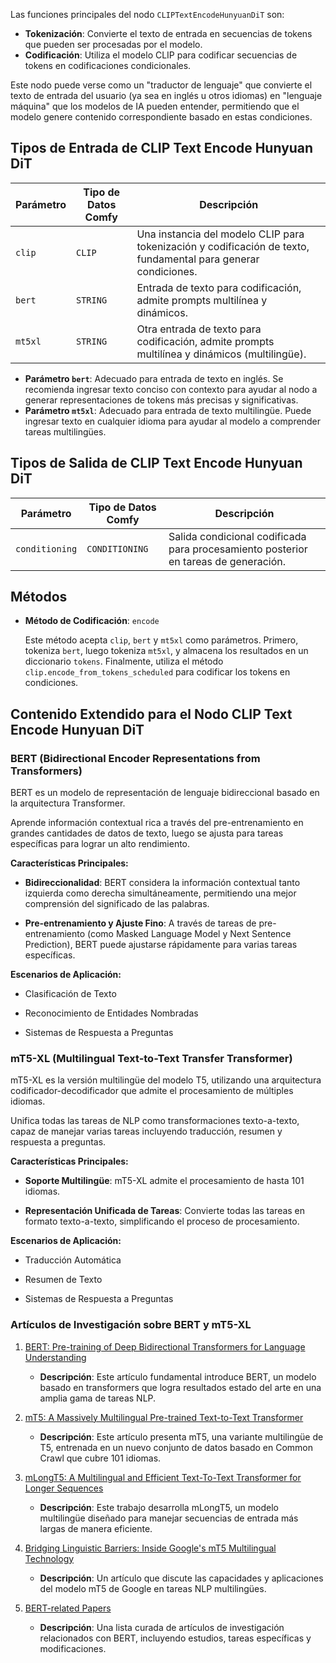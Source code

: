 
Las funciones principales del nodo `CLIPTextEncodeHunyuanDiT` son:

- **Tokenización**: Convierte el texto de entrada en secuencias de tokens que pueden ser procesadas por el modelo.
- **Codificación**: Utiliza el modelo CLIP para codificar secuencias de tokens en codificaciones condicionales.

Este nodo puede verse como un "traductor de lenguaje" que convierte el texto de entrada del usuario (ya sea en inglés u otros idiomas) en "lenguaje máquina" que los modelos de IA pueden entender, permitiendo que el modelo genere contenido correspondiente basado en estas condiciones.


## Tipos de Entrada de CLIP Text Encode Hunyuan DiT

| Parámetro | Tipo de Datos Comfy | Descripción |
| --------- | ------------------ | ----------- |
| `clip`    | `CLIP`             | Una instancia del modelo CLIP para tokenización y codificación de texto, fundamental para generar condiciones. |
| `bert`    | `STRING`           | Entrada de texto para codificación, admite prompts multilínea y dinámicos. |
| `mt5xl`   | `STRING`           | Otra entrada de texto para codificación, admite prompts multilínea y dinámicos (multilingüe). |

- **Parámetro `bert`**: Adecuado para entrada de texto en inglés. Se recomienda ingresar texto conciso con contexto para ayudar al nodo a generar representaciones de tokens más precisas y significativas.
- **Parámetro `mt5xl`**: Adecuado para entrada de texto multilingüe. Puede ingresar texto en cualquier idioma para ayudar al modelo a comprender tareas multilingües.

## Tipos de Salida de CLIP Text Encode Hunyuan DiT

| Parámetro | Tipo de Datos Comfy | Descripción |
| --------- | ------------------ | ----------- |
| `conditioning` | `CONDITIONING` | Salida condicional codificada para procesamiento posterior en tareas de generación. |

## Métodos

- **Método de Codificación**: `encode`
  
  Este método acepta `clip`, `bert` y `mt5xl` como parámetros. Primero, tokeniza `bert`, luego tokeniza `mt5xl`, y almacena los resultados en un diccionario `tokens`. Finalmente, utiliza el método `clip.encode_from_tokens_scheduled` para codificar los tokens en condiciones.


## Contenido Extendido para el Nodo CLIP Text Encode Hunyuan DiT

### BERT (Bidirectional Encoder Representations from Transformers)

BERT es un modelo de representación de lenguaje bidireccional basado en la arquitectura Transformer.

Aprende información contextual rica a través del pre-entrenamiento en grandes cantidades de datos de texto, luego se ajusta para tareas específicas para lograr un alto rendimiento.

**Características Principales:**

- **Bidireccionalidad**: BERT considera la información contextual tanto izquierda como derecha simultáneamente, permitiendo una mejor comprensión del significado de las palabras.

- **Pre-entrenamiento y Ajuste Fino**: A través de tareas de pre-entrenamiento (como Masked Language Model y Next Sentence Prediction), BERT puede ajustarse rápidamente para varias tareas específicas.

**Escenarios de Aplicación:**

- Clasificación de Texto

- Reconocimiento de Entidades Nombradas

- Sistemas de Respuesta a Preguntas

### mT5-XL (Multilingual Text-to-Text Transfer Transformer)

mT5-XL es la versión multilingüe del modelo T5, utilizando una arquitectura codificador-decodificador que admite el procesamiento de múltiples idiomas.

Unifica todas las tareas de NLP como transformaciones texto-a-texto, capaz de manejar varias tareas incluyendo traducción, resumen y respuesta a preguntas.

**Características Principales:**

- **Soporte Multilingüe**: mT5-XL admite el procesamiento de hasta 101 idiomas.

- **Representación Unificada de Tareas**: Convierte todas las tareas en formato texto-a-texto, simplificando el proceso de procesamiento.

**Escenarios de Aplicación:**

- Traducción Automática

- Resumen de Texto

- Sistemas de Respuesta a Preguntas

### Artículos de Investigación sobre BERT y mT5-XL

1. [BERT: Pre-training of Deep Bidirectional Transformers for Language Understanding](https://arxiv.org/pdf/1810.04805)
   - **Descripción**: Este artículo fundamental introduce BERT, un modelo basado en transformers que logra resultados estado del arte en una amplia gama de tareas NLP.
   
2. [mT5: A Massively Multilingual Pre-trained Text-to-Text Transformer](https://aclanthology.org/2021.naacl-main.41.pdf)
   - **Descripción**: Este artículo presenta mT5, una variante multilingüe de T5, entrenada en un nuevo conjunto de datos basado en Common Crawl que cubre 101 idiomas.
   
3. [mLongT5: A Multilingual and Efficient Text-To-Text Transformer for Longer Sequences](https://arxiv.org/pdf/2112.08760)
   - **Descripción**: Este trabajo desarrolla mLongT5, un modelo multilingüe diseñado para manejar secuencias de entrada más largas de manera eficiente.

4. [Bridging Linguistic Barriers: Inside Google's mT5 Multilingual Technology](https://medium.com/@rukaiya.rk24/bridging-linguistic-barriers-inside-googles-mt5-multilingual-technology-4a85e6ca056f)
   - **Descripción**: Un artículo que discute las capacidades y aplicaciones del modelo mT5 de Google en tareas NLP multilingües.

5. [BERT-related Papers](https://github.com/tomohideshibata/BERT-related-papers)
   - **Descripción**: Una lista curada de artículos de investigación relacionados con BERT, incluyendo estudios, tareas específicas y modificaciones.
